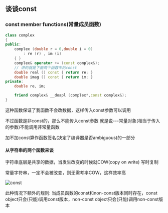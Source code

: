 ## 谈谈const
### const member functions(常量成员函数)

```cpp
class complex
{
public:
    complex (double r = 0,double i = 0)
        : re (r) , im (i)
    { }
    complex& operator += (const complex&);
    // 讲的就是下面两个函数中的const
    double real () const { return re; }
    double imag () const { return im; }
private:
    double re, im;

    friend complex& __doapl (complex*,const complex&);
}
```


这种函数保证了我函数不会改数据，这样传入const参数可以调用

不过函数是非const的，那么不能传入const参数
就是说---常量对象(相当于传入的参数)不能调用非常量函数


加不加const算作函数签名(决定了编译器是否ambiguous)的一部分


#### 从字符串的两个函数来谈
字符串底层是共享的数据，当发生改变的时候就COW(copy on write)
写时复制

常量字符串，一定不会被改变，则无需考率COW，这样效率高

![const](https://cdn.jsdelivr.net/gh/wolfdan666/BlogPic/cpp/class/const.jpg)

此种情况下额外的规则:
当成员函数的const和non-const版本同时存在，const object只会(只能)调用const版本，non-const object只会(只能)调用non-const版本
